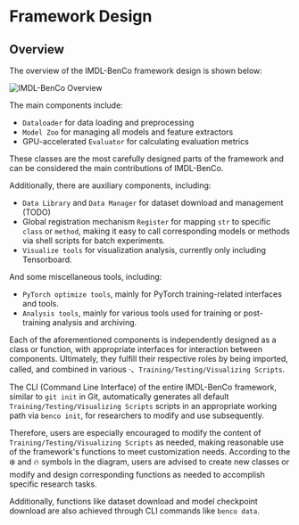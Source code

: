 # Framework Design

## Overview

The overview of the IMDL-BenCo framework design is shown below:

![IMDL-BenCo Overview](/images/IMDLBenCo_overview.png)

The main components include:
- `Dataloader` for data loading and preprocessing
- `Model Zoo` for managing all models and feature extractors
- GPU-accelerated `Evaluator` for calculating evaluation metrics

These classes are the most carefully designed parts of the framework and can be considered the main contributions of IMDL-BenCo.

Additionally, there are auxiliary components, including:
- `Data Library` and `Data Manager` for dataset download and management (TODO)
- Global registration mechanism `Register` for mapping `str` to specific `class` or `method`, making it easy to call corresponding models or methods via shell scripts for batch experiments.
- `Visualize tools` for visualization analysis, currently only including Tensorboard.

And some miscellaneous tools, including:
- `PyTorch optimize tools`, mainly for PyTorch training-related interfaces and tools.
- `Analysis tools`, mainly for various tools used for training or post-training analysis and archiving.

Each of the aforementioned components is independently designed as a class or function, with appropriate interfaces for interaction between components. Ultimately, they fulfill their respective roles by being imported, called, and combined in various ·、`Training/Testing/Visualizing Scripts`.

The CLI (Command Line Interface) of the entire IMDL-BenCo framework, similar to `git init` in Git, automatically generates all default `Training/Testing/Visualizing Scripts` scripts in an appropriate working path via `benco init`, for researchers to modify and use subsequently.

Therefore, users are especially encouraged to modify the content of `Training/Testing/Visualizing Scripts` as needed, making reasonable use of the framework's functions to meet customization needs. According to the ❄️ and 🔥 symbols in the diagram, users are advised to create new classes or modify and design corresponding functions as needed to accomplish specific research tasks.

Additionally, functions like dataset download and model checkpoint download are also achieved through CLI commands like `benco data`.
